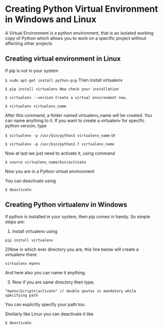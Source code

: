 # Creating Python Virtual Environment in Windows and Linux

 A Virtual Environment is a python environment, that is an isolated working copy of Python which allows you to work on a specific project without affecting other projects

## Creating virtual environment in Linux

If pip is not in your system

`
$ sudo apt-get install python-pip
`
Then install virtualenv


`
$ pip install virtualenv
Now check your installation
`

`
$ virtualenv --version
Create a virtual environment now,
`

`
$ virtualenv virtualenv_name
`


After this command, a folder named virtualenv_name will be created. You can name anything to it. If you want to create a virtualenv for specific python version, type



`
$ virtualenv -p /usr/bin/python3 virtualenv_name
`
or


`
$ virtualenv -p /usr/bin/python2.7 virtualenv_name
`


Now at last we just need to activate it, using command



`
$ source virtualenv_name/bin/activate
`


Now you are in a Python virtual environment



You can deactivate using

`
$ deactivate
`

## Creating Python virtualenv in Windows


If python is installed in your system, then pip comes in handy.
So simple steps are:



1) Install virtualenv using



 `
  pip install virtualenv 
 `
 
2)Now in which ever directory you are, this line below will create a virtualenv there

 `
 virtualenv myenv
 `
 
And here also you can name it anything.


3) Now if you are same directory then type,

 `
 "myenv\Scripts\activate" // double qoutes is mandatory while specifying path
 `
 
You can explicitly specify your path too.

Similarly like Linux you can deactivate it like

`
$ deactivate
`
